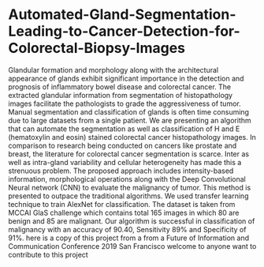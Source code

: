 # Automated-Gland-Segmentation-Leading-to-Cancer-Detection-for-Colorectal-Biopsy-Images
Glandular formation and morphology along with the architectural appearance of glands exhibit significant 
importance in the detection and prognosis of inflammatory bowel disease and colorectal cancer.
The extracted glandular information from segmentation of histopathology images facilitate the pathologists 
to grade the aggressiveness of tumor. Manual segmentation and classification of glands is often time consuming due 
to large datasets from a single patient. We are presenting an algorithm that can automate the segmentation as well as classification 
of H and E (hematoxylin and eosin) stained colorectal cancer histopathology images. In comparison to research being conducted on cancers 
like prostate and breast, the literature for colorectal cancer segmentation is scarce. Inter as well as intra-gland variability and cellular 
heterogeneity has made this a strenuous problem. The proposed approach includes intensity-based information, morphological operations along with
the Deep Convolutional Neural network (CNN) to evaluate the malignancy of tumor. This method is presented to outpace the traditional algorithms. 
We used transfer learning technique to train AlexNet for classification. The dataset is taken from MCCAI GlaS challenge which contains total 165 
images in which 80 are benign and 85 are malignant. Our algorithm is successful in classification of malignancy with an accuracy of 90.40, Sensitivity 89% 
and Specificity of 91%. here is a copy of this project from a  from a Future of Information and Communication Conference 2019 San Francisco
welcome to anyone want to contribute to this project 
